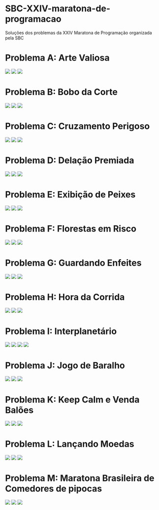 # SBC-XXIV-maratona-de-programacao
Soluções dos problemas da XXIV Maratona de Programação organizada pela SBC

# Problema A: Arte Valiosa

<img src="doc/problems/A_text.png" >

<img src="doc/problems/A_input.png" >

<img src="doc/problems/A_output.png" >

# Problema B: Bobo da Corte

<img src="doc/problems/B_text.png" >

<img src="doc/problems/B_input.png" >

<img src="doc/problems/B_output.png" >

# Problema C: Cruzamento Perigoso

<img src="doc/problems/C_text.png" >

<img src="doc/problems/C_input.png" >

<img src="doc/problems/C_output.png" >

# Problema D: Delação Premiada

<img src="doc/problems/D_text.png" >

<img src="doc/problems/D_input.png" >

<img src="doc/problems/D_output.png" >

# Problema E: Exibição de Peixes

<img src="doc/problems/E_text.png" >

<img src="doc/problems/E_input.png" >

<img src="doc/problems/E_output.png" >

# Problema F: Florestas em Risco

<img src="doc/problems/F_text.png" >

<img src="doc/problems/F_input.png" >

<img src="doc/problems/F_output.png" >

# Problema G: Guardando Enfeites

<img src="doc/problems/G_text.png" >

<img src="doc/problems/G_input.png" >

<img src="doc/problems/G_output.png" >

# Problema H: Hora da Corrida

<img src="doc/problems/H_text.png" >

<img src="doc/problems/H_input.png" >

<img src="doc/problems/H_output.png" >

# Problema I: Interplanetário

<img src="doc/problems/I_text.png" >

<img src="doc/problems/I_input.png" >

<img src="doc/problems/I_output.png" >

<img src="doc/problems/I_output2.png" >

# Problema J: Jogo de Baralho

<img src="doc/problems/J_text.png" >

<img src="doc/problems/J_input.png" >

<img src="doc/problems/J_output.png" >

# Problema K: Keep Calm e Venda Balões

<img src="doc/problems/K_text.png" >

<img src="doc/problems/K_input.png" >

<img src="doc/problems/K_output.png" >

# Problema L: Lançando Moedas

<img src="doc/problems/L_text.png" >

<img src="doc/problems/L_input.png" >

<img src="doc/problems/L_output.png" >

# Problema M: Maratona Brasileira de Comedores de pipocas

<img src="doc/problems/M_text.png" >

<img src="doc/problems/M_input.png" >

<img src="doc/problems/M_output.png" >
